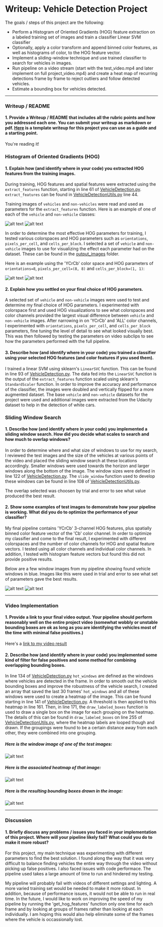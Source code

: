 # Writeup: Vehicle Detection Project

The goals / steps of this project are the following:

* Perform a Histogram of Oriented Gradients (HOG) feature extraction on a labeled training set of images and train a classifier Linear SVM classifier
* Optionally, apply a color transform and append binned color features, as well as histograms of color, to the HOG feature vector. 
* Implement a sliding-window technique and use trained classifier to search for vehicles in images.
* Run pipeline on a video stream (start with the test_video.mp4 and later implement on full project_video.mp4) and create a heat map of recurring detections frame by frame to reject outliers and follow detected vehicles.
* Estimate a bounding box for vehicles detected.

[//]: # (Image References)
[image1]: ./output_images/training_images/image0117.png
[image2]: ./output_images/training_images/extra224.png
[image3]: ./output_images/hog_test_images/image0117.png
[image4]: ./output_images/hog_test_images/extra224.png
[image5]: ./output_images/window_images/test5.jpg
[image6]: ./output_images/heat_images/test5.jpg
[image7]: ./output_images/test5.jpg
[image8]: ./output_images/window_images/test4.jpg
[image9]: ./output_images/window_images/test6.jpg


---
### Writeup / README

#### 1. Provide a Writeup / README that includes all the rubric points and how you addressed each one.  You can submit your writeup as markdown or pdf.  [Here](https://github.com/udacity/CarND-Vehicle-Detection/blob/master/writeup_template.md) is a template writeup for this project you can use as a guide and a starting point.  

You're reading it!

### Histogram of Oriented Gradients (HOG)

#### 1. Explain how (and identify where in your code) you extracted HOG features from the training images.

During training, HOG features and spatial features were extracted using the `extract_features` function, starting in line 61 of [VehicleDetection.py](VehicleDetection.py). `extract_features` can be found in [VehicleDetectionUtils.py](VehicleDetectionUtils.py) line 44. 

Training images of `vehicles` and `non-vehicles` were read and used as parameters for the `extract_features` function. Here is an example of one of each of the `vehicle` and `non-vehicle` classes:

![alt text][image1] ![alt text][image2]

In order to determine the most effective HOG parameters for training, I tested various colorspaces and HOG parameters such as `orientations`, `pixels_per_cell`, and `cells_per_block`.  I selected a set of `vehicle` and `non-vehicle` images to use for visualizing the effect each parameter had on the dataset. These can be found in the [output_images](output_images) folder. 

Here is an example using the 'YCrCb' color space and HOG parameters of `orientations=8`, `pixels_per_cell=(8, 8)` and `cells_per_block=(1, 1)`:

![alt text][image3] ![alt text][image4]

#### 2. Explain how you settled on your final choice of HOG parameters.

A selected set of `vehicle` and `non-vehicle` images were used to test and determine my final choice of HOG parameters. I experimented with colorspace first and used HOG visualizations to see what colorspaces and color channels provided the largest visual difference between `vehicle` and `non-vehicle` images. After narrowing in on 'YCrCb' and 'ALL' color channels, I experimented with `orientations`, `pixels_per_cell`, and `cells_per_block` parameters, fine tuning the level of detail to see what looked visually best. This was then followed by testing the parameters on video subclips to see how the parameters performed with the full pipeline. 

#### 3. Describe how (and identify where in your code) you trained a classifier using your selected HOG features (and color features if you used them).

I trained a linear SVM using sklearn's `LinearSVC` function. This can be found in line 93 of [VehicleDetection.py](VehicleDetection.py). The data fed into the `LinearSVC` function is the output of the `extract_features` function scaled using sklearn's `StandardScaler` function. In order to improve the accuracy and performance of the classifier, the images were doubled and vertically flipped for a more augmented dataset. The base `vehicle` and `non-vehicle` datasets for the project were used and additional images were extracted from the Udacity dataset to help in the detection of white cars. 

### Sliding Window Search

#### 1. Describe how (and identify where in your code) you implemented a sliding window search.  How did you decide what scales to search and how much to overlap windows?

In order to determine where and what size of windows to use for my search, I reviewed the test images and the size of the vehicles at various points of the video and placed the sliding window search at these locations accordingly. Smaller windows were used towards the horizon and larger windows along the bottom of the image. The window sizes were defined in line 122 of [VehicleDetection.py](VehicleDetection.py). The `slide_window` function used to develop these windows can be found in line 108 of [VehicleDetectionUtils.py](VehicleDetectionUtils.py). 

The overlap selected was choosen by trial and error to see what value produced the best result. 

#### 2. Show some examples of test images to demonstrate how your pipeline is working.  What did you do to optimize the performance of your classifier?

My final pipeline contains 'YCrCb' 3-channel HOG features, plus spatially binned color feature vector of the 'Cb' color channel.  In order to optimize my classifier and come to the final result, I experimented with different colorspaces and the number of color channels for HOG and spatial feature vectors. I tested using all color channels and individual color channels. In addition, I tested with histogram feature vectors but found this did not provide positive results.

Below are a few window images from my pipeline showing found vehicle windows in blue. Images like this were used in trial and error to see what set of parameters gave the best results. 

![alt text][image8]
![alt text][image9]

---

### Video Implementation

#### 1. Provide a link to your final video output.  Your pipeline should perform reasonably well on the entire project video (somewhat wobbly or unstable bounding boxes are ok as long as you are identifying the vehicles most of the time with minimal false positives.)

Here's a [link to my video result](https://youtu.be/tqVbcKeqQzQ)

#### 2. Describe how (and identify where in your code) you implemented some kind of filter for false positives and some method for combining overlapping bounding boxes.

In line 134 of [VehicleDetection.py](VehicleDetection.py) `hot_windows` are defined as the windows where vehicles are detected in the frame. In order to smooth out the vehicle bounding boxes and improve the robustness of the vehicle search, I created an array that saved the last 30 frames' `hot_windows` and all of these windows were used to create a heatmap of the image. This can be found starting in line 141 of [VehicleDetection.py](VehicleDetection.py). A threshold is then applied to this heatmap in line 161. Then, in line 171, the `draw_labeled_boxes` function is used to draw a single box on the image for each grouping on the heatmap. The details of this can be found in `draw_labeled_boxes` on line 255 of [VehicleDetectionUtils.py](VehicleDetectionUtils.py), where the heatmap labels are looped though and drawn. If the groupings were found to be a certain distance away from each other, they were combined into one grouping. 

##### Here is the window image of one of the test images:
![alt text][image5]

##### Here is the associated heatmap of that image:
![alt text][image6]

##### Here is the resulting bounding boxes drawn in the image:
![alt text][image7]

---

### Discussion

#### 1. Briefly discuss any problems / issues you faced in your implementation of this project.  Where will your pipeline likely fail?  What could you do to make it more robust?

For this project, my main technique was experimenting with different parameters to find the best solution. I found along the way that it was very difficult to balance finding vehicles the entire way through the video without picking up false positives. I also faced issues with code performace. The pipeline used takes a large amount of time to run and hindered my testing. 

My pipeline will probably fail with videos of different settings and lighting. A more varied training set would be needed to make it more robust. In addition, because of performance issues, it would not be able to run in real time. In the future, I would like to work on improving the speed of my pipeline by running the 'get_hog_features' function only one time for each frame and by looking at groups of frames rather than looking at each individually. I am hoping this would also help eliminate some of the frames where the vehicle is occassionally lost.

